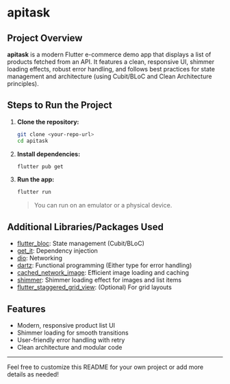 # apitask

## Project Overview

**apitask** is a modern Flutter e-commerce demo app that displays a list of products fetched from an API. It features a clean, responsive UI, shimmer loading effects, robust error handling, and follows best practices for state management and architecture (using Cubit/BLoC and Clean Architecture principles).

## Steps to Run the Project

1. **Clone the repository:**
   ```bash
   git clone <your-repo-url>
   cd apitask
   ```

2. **Install dependencies:**
   ```bash
   flutter pub get
   ```

3. **Run the app:**
   ```bash
   flutter run
   ```
   > You can run on an emulator or a physical device.

## Additional Libraries/Packages Used

- [flutter_bloc](https://pub.dev/packages/flutter_bloc): State management (Cubit/BLoC)
- [get_it](https://pub.dev/packages/get_it): Dependency injection
- [dio](https://pub.dev/packages/dio): Networking
- [dartz](https://pub.dev/packages/dartz): Functional programming (Either type for error handling)
- [cached_network_image](https://pub.dev/packages/cached_network_image): Efficient image loading and caching
- [shimmer](https://pub.dev/packages/shimmer): Shimmer loading effect for images and list items
- [flutter_staggered_grid_view](https://pub.dev/packages/flutter_staggered_grid_view): (Optional) For grid layouts

## Features
- Modern, responsive product list UI
- Shimmer loading for smooth transitions
- User-friendly error handling with retry
- Clean architecture and modular code

---

Feel free to customize this README for your own project or add more details as needed!
